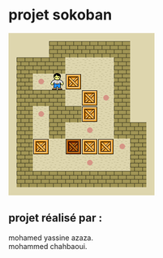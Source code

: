 # projet sokoban  
<img src="Sokoban_ani.gif" alt="error img not found"/>

## projet réalisé par :  
mohamed yassine azaza.  
mohammed chahbaoui.  

